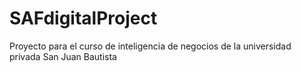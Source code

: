 # SAFdigitalProject
Proyecto para el curso de inteligencia de negocios de la universidad privada San Juan Bautista
